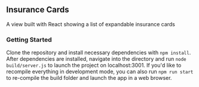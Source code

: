 ## Insurance Cards

A view built with React showing a list of expandable insurance cards

### Getting Started

Clone the repository and install necessary dependencies with `npm install`.
After dependencies are installed, navigate into the directory and run `node
build/server.js` to launch the project on localhost:3001. If you'd like to
recompile everything in development mode, you can also run `npm run start` to
re-compile the build folder and launch the app in a web browser.
